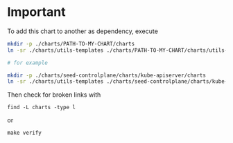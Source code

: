 # Important

To add this chart to another as dependency, execute

```bash
mkdir -p ./charts/PATH-TO-MY-CHART/charts
ln -sr ./charts/utils-templates ./charts/PATH-TO-MY-CHART/charts/utils-templates

# for example

mkdir -p ./charts/seed-controlplane/charts/kube-apiserver/charts
ln -sr ./charts/utils-templates ./charts/seed-controlplane/charts/kube-apiserver/charts/utils-templates
```

Then check for broken links with

```
find -L charts -type l
```

or

```
make verify
```
